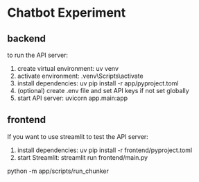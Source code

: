# Chatbot Experiment

## backend

to run the API server:

1. create virtual environment: uv venv
2. activate environment: .venv\Scripts\activate
3. install dependencies: uv pip install -r app/pyproject.toml
4. (optional) create .env file and set API keys if not set globally
5. start API server: uvicorn app.main:app 

## frontend
If you want to use streamlit to test the API server:

1. install dependencies: uv pip install -r frontend/pyproject.toml
2. start Streamlit: streamlit run frontend/main.py


python -m app/scripts/run_chunker      